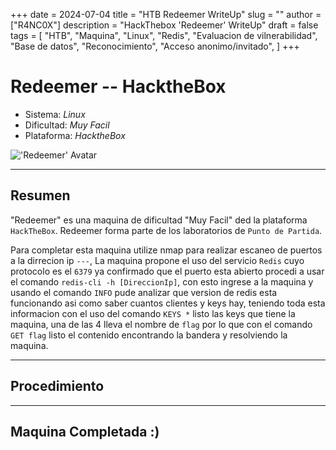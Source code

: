 +++
date = 2024-07-04
title = "HTB Redeemer WriteUp"
slug = ""
author = ["R4NC0X"]
description = "HackThebox 'Redeemer' WriteUp"
draft = false
tags = [
    "HTB",
    "Maquina",
    "Linux",
    "Redis",
    "Evaluacion de vilnerabilidad",
    "Base de datos",
    "Reconocimiento",
    "Acceso anonimo/invitado",
]
+++

# Redeemer -- HacktheBox

- Sistema: _Linux_
- Dificultad: _Muy Facil_
- Plataforma: _HacktheBox_

!['Redeemer' Avatar](/images/Redeemer/Redeemer.webp)

___

## Resumen 

"Redeemer" es una maquina de dificultad "Muy Facil" ded la plataforma `HackTheBox`. Redeemer forma parte de los laboratorios de `Punto de Partida`.

Para completar esta maquina utilize nmap para realizar escaneo de puertos a la dirrecion ip `---`, La maquina propone el uso del servicio `Redis` cuyo protocolo es el `6379` ya confirmado que el puerto esta abierto procedi a usar el comando `redis-cli -h [DireccionIp]`, con esto ingrese a la maquina y usando el comando `INFO` pude analizar que version de redis esta funcionando asi como saber cuantos clientes y keys hay, teniendo toda esta informacion con el uso del comando `KEYS *` listo las keys que tiene la maquina, una de las 4 lleva el nombre de `flag` por lo que con el comando `GET flag` listo el contenido encontrando la bandera y resolviendo la maquina.

___

## Procedimiento

___

## Maquina Completada :)



